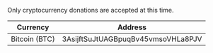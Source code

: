 Only cryptocurrency donations are accepted at this time.

| Currency | Address |
|-|-|
| Bitcoin (BTC) | 3AsijftSuJtUAGBpuqBv45vmsoVHLa8PJV |
